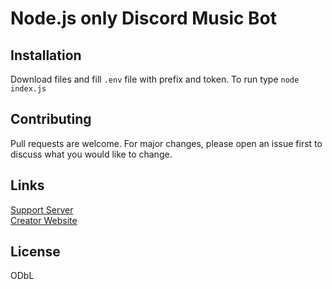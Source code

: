 # Node.js only Discord Music Bot
## Installation
Download files and fill `.env` file with prefix and token. To run type `node index.js`
## Contributing
Pull requests are welcome. For major changes, please open an issue first to discuss what you would like to change.
## Links
[Support Server](https://discord.gg/vSEC4zz)<br>
[Creator Website](https://mic0.me)
## License
ODbL
